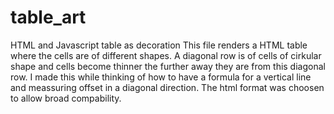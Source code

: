 # table_art
HTML and Javascript table as decoration
This file renders a HTML table where the cells are of different shapes. A diagonal row is of cells of cirkular shape
and cells become thinner the further away they are from this diagonal row.
I made this while thinking of how to have a formula for a vertical line and meassuring offset in a diagonal direction.
The html format was choosen to allow broad compability.
